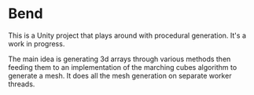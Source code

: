 # Bend

This is a Unity project that plays around with procedural generation. It's a work in progress.  

The main idea is generating 3d arrays through various methods then feeding them to an implementation of the marching cubes algorithm to generate a mesh. It does all the mesh generation on separate worker threads.